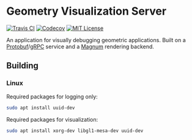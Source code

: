 Geometry Visualization Server
=============================
[![Travis CI][travis-badge]][travis-link]
[![Codecov][codecov-badge]][codecov-link]
[![MIT License][license-badge]](LICENSE.md)

An application for visually debugging geometric applications. 
Built on a [Protobuf][protobuf-link]/[gRPC][grpc-link] service and a [Magnum][magnum-link] rendering backend.

Building
--------

### Linux

Required packages for logging only:

```bash
sudo apt install uuid-dev
```

Required packages for visualization:

```bash
sudo apt install xorg-dev libgl1-mesa-dev uuid-dev
```

[travis-badge]: https://travis-ci.org/LoganBarnes/geometry-visualization-server.svg?branch=master
[travis-link]: https://travis-ci.org/LoganBarnes/geometry-visualization-server
[codecov-badge]: https://codecov.io/gh/LoganBarnes/geometry-visualization-server/branch/master/graph/badge.svg
[codecov-link]: https://codecov.io/gh/LoganBarnes/geometry-visualization-server
[license-badge]: https://img.shields.io/badge/License-MIT-blue.svg

[protobuf-link]: https://developers.google.com/protocol-buffers/
[grpc-link]: https://grpc.io/
[magnum-link]: https://magnum.graphics/
